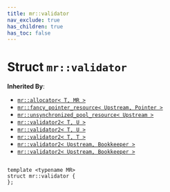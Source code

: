 ```yaml
---
title: mr::validator
nav_exclude: true
has_children: true
has_toc: false
---
```


# Struct `mr::validator`

**Inherited By**:
* [`mr::allocator< T, MR >`](/api/classes/classmr_1_1allocator.html)
* [`mr::fancy_pointer_resource< Upstream, Pointer >`](/api/classes/classmr_1_1fancy__pointer__resource.html)
* [`mr::unsynchronized_pool_resource< Upstream >`](/api/classes/classmr_1_1unsynchronized__pool__resource.html)
* [`mr::validator2< T, U >`](/api/classes/structmr_1_1validator2.html)
* [`mr::validator2< T, U >`](/api/classes/structmr_1_1validator2.html)
* [`mr::validator2< T, T >`](/api/classes/structmr_1_1validator2_3_01t_00_01t_01_4.html)
* [`mr::validator2< Upstream, Bookkeeper >`](/api/classes/structmr_1_1validator2.html)
* [`mr::validator2< Upstream, Bookkeeper >`](/api/classes/structmr_1_1validator2.html)

<code class="doxybook">
<span>template &lt;typename MR&gt;</span>
<span>struct mr::validator {</span>
<span>};</span>
</code>

